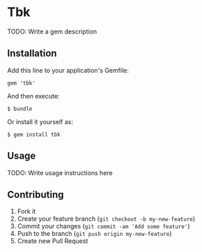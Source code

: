 # Tbk

TODO: Write a gem description

## Installation

Add this line to your application's Gemfile:

    gem 'tbk'

And then execute:

    $ bundle

Or install it yourself as:

    $ gem install tbk

## Usage

TODO: Write usage instructions here

## Contributing

1. Fork it
2. Create your feature branch (`git checkout -b my-new-feature`)
3. Commit your changes (`git commit -am 'Add some feature'`)
4. Push to the branch (`git push origin my-new-feature`)
5. Create new Pull Request
